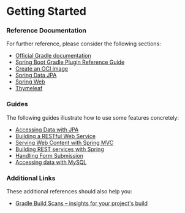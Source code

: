 # Getting Started

### Reference Documentation
For further reference, please consider the following sections:

* [Official Gradle documentation](https://docs.gradle.org)
* [Spring Boot Gradle Plugin Reference Guide](https://docs.spring.io/spring-boot/docs/2.7.8/gradle-plugin/reference/html/)
* [Create an OCI image](https://docs.spring.io/spring-boot/docs/2.7.8/gradle-plugin/reference/html/#build-image)
* [Spring Data JPA](https://docs.spring.io/spring-boot/docs/2.7.8/reference/htmlsingle/#data.sql.jpa-and-spring-data)
* [Spring Web](https://docs.spring.io/spring-boot/docs/2.7.8/reference/htmlsingle/#web)
* [Thymeleaf](https://docs.spring.io/spring-boot/docs/2.7.8/reference/htmlsingle/#web.servlet.spring-mvc.template-engines)

### Guides
The following guides illustrate how to use some features concretely:

* [Accessing Data with JPA](https://spring.io/guides/gs/accessing-data-jpa/)
* [Building a RESTful Web Service](https://spring.io/guides/gs/rest-service/)
* [Serving Web Content with Spring MVC](https://spring.io/guides/gs/serving-web-content/)
* [Building REST services with Spring](https://spring.io/guides/tutorials/rest/)
* [Handling Form Submission](https://spring.io/guides/gs/handling-form-submission/)
* [Accessing data with MySQL](https://spring.io/guides/gs/accessing-data-mysql/)

### Additional Links
These additional references should also help you:

* [Gradle Build Scans – insights for your project's build](https://scans.gradle.com#gradle)

